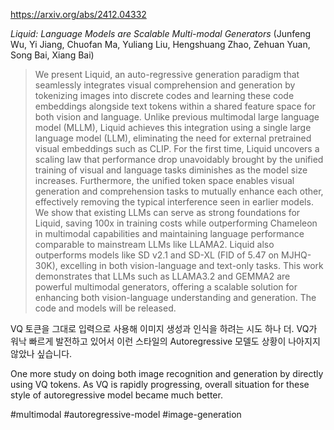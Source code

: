 https://arxiv.org/abs/2412.04332

*Liquid: Language Models are Scalable Multi-modal Generators* (Junfeng Wu, Yi Jiang, Chuofan Ma, Yuliang Liu, Hengshuang Zhao, Zehuan Yuan, Song Bai, Xiang Bai)

> We present Liquid, an auto-regressive generation paradigm that seamlessly integrates visual comprehension and generation by tokenizing images into discrete codes and learning these code embeddings alongside text tokens within a shared feature space for both vision and language. Unlike previous multimodal large language model (MLLM), Liquid achieves this integration using a single large language model (LLM), eliminating the need for external pretrained visual embeddings such as CLIP. For the first time, Liquid uncovers a scaling law that performance drop unavoidably brought by the unified training of visual and language tasks diminishes as the model size increases. Furthermore, the unified token space enables visual generation and comprehension tasks to mutually enhance each other, effectively removing the typical interference seen in earlier models. We show that existing LLMs can serve as strong foundations for Liquid, saving 100x in training costs while outperforming Chameleon in multimodal capabilities and maintaining language performance comparable to mainstream LLMs like LLAMA2. Liquid also outperforms models like SD v2.1 and SD-XL (FID of 5.47 on MJHQ-30K), excelling in both vision-language and text-only tasks. This work demonstrates that LLMs such as LLAMA3.2 and GEMMA2 are powerful multimodal generators, offering a scalable solution for enhancing both vision-language understanding and generation. The code and models will be released.

VQ 토큰을 그대로 입력으로 사용해 이미지 생성과 인식을 하려는 시도 하나 더. VQ가 워낙 빠르게 발전하고 있어서 이런 스타일의 Autoregressive 모델도 상황이 나아지지 않았나 싶습니다.

<english>
One more study on doing both image recognition and generation by directly using VQ tokens. As VQ is rapidly progressing, overall situation for these style of autoregressive model became much better.
</english>

#multimodal #autoregressive-model #image-generation 